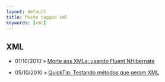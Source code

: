 ```yaml
---
layout: default
title: Posts tagged xml
keywords: [xml]
---
```

<h2 class="category">XML</h2>
<ul class="posts">
<li>
<p>
<span class="date">01/10/2010</span> &raquo; 
<a href="/blog/morte-aos-xmls-usando-fluent-nhibernate">Morte aos XMLs: usando Fluent NHibernate</a>
</p>
</li> 
<li>
<p>
<span class="date">05/10/2010</span> &raquo; 
<a href="/blog/quick-tip-testando-metodos-que-geram-xml">QuickTip: Testando métodos que geram XML</a>
</p>
</li> 
</ul>
